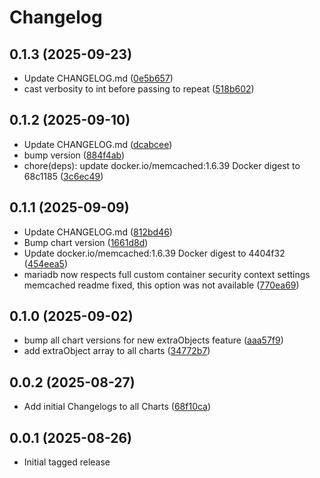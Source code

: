 # Changelog


## 0.1.3 (2025-09-23)

* Update CHANGELOG.md ([0e5b657](https://github.com/dloewen2/helm-charts/commit/0e5b657))
* cast verbosity to int before passing to repeat ([518b602](https://github.com/dloewen2/helm-charts/commit/518b602))

## 0.1.2 (2025-09-10)

* Update CHANGELOG.md ([dcabcee](https://github.com/dloewen2/helm-charts/commit/dcabcee))
* bump version ([884f4ab](https://github.com/dloewen2/helm-charts/commit/884f4ab))
* chore(deps): update docker.io/memcached:1.6.39 Docker digest to 68c1185 ([3c6ec49](https://github.com/dloewen2/helm-charts/commit/3c6ec49))

## 0.1.1 (2025-09-09)

* Update CHANGELOG.md ([812bd46](https://github.com/dloewen2/helm-charts/commit/812bd46))
* Bump chart version ([1661d8d](https://github.com/dloewen2/helm-charts/commit/1661d8d))
* Update docker.io/memcached:1.6.39 Docker digest to 4404f32 ([454eea5](https://github.com/dloewen2/helm-charts/commit/454eea5))
* mariadb now respects full custom container security context settings memcached readme fixed, this option was not available ([770ea69](https://github.com/dloewen2/helm-charts/commit/770ea69))

## 0.1.0 (2025-09-02)

* bump all chart versions for new extraObjects feature ([aaa57f9](https://github.com/dloewen2/helm-charts/commit/aaa57f9))
* add extraObject array to all charts ([34772b7](https://github.com/dloewen2/helm-charts/commit/34772b7))

## 0.0.2 (2025-08-27)

* Add initial Changelogs to all Charts ([68f10ca](https://github.com/dloewen2/helm-charts/commit/68f10ca))

## 0.0.1 (2025-08-26)

* Initial tagged release
